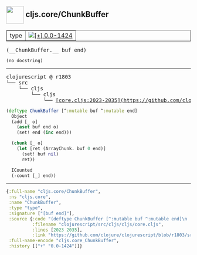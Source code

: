 ## <img width="48px" valign="middle" src="http://i.imgur.com/Hi20huC.png"> cljs.core/ChunkBuffer

 <table border="1">
<tr>
<td>type</td>
<td><a href="https://github.com/cljsinfo/api-refs/tree/0.0-1424"><img valign="middle" alt="[+] 0.0-1424" src="https://img.shields.io/badge/+-0.0--1424-lightgrey.svg"></a> </td>
</tr>
</table>

 <samp>
(__ChunkBuffer.__ buf end)<br>
</samp>

```
(no docstring)
```

---

 <pre>
clojurescript @ r1803
└── src
    └── cljs
        └── cljs
            └── <ins>[core.cljs:2023-2035](https://github.com/clojure/clojurescript/blob/r1803/src/cljs/cljs/core.cljs#L2023-L2035)</ins>
</pre>

```clj
(deftype ChunkBuffer [^:mutable buf ^:mutable end]
  Object
  (add [_ o]
    (aset buf end o)
    (set! end (inc end)))

  (chunk [_ o]
    (let [ret (ArrayChunk. buf 0 end)]
      (set! buf nil)
      ret))

  ICounted
  (-count [_] end))
```


---

```clj
{:full-name "cljs.core/ChunkBuffer",
 :ns "cljs.core",
 :name "ChunkBuffer",
 :type "type",
 :signature ["[buf end]"],
 :source {:code "(deftype ChunkBuffer [^:mutable buf ^:mutable end]\n  Object\n  (add [_ o]\n    (aset buf end o)\n    (set! end (inc end)))\n\n  (chunk [_ o]\n    (let [ret (ArrayChunk. buf 0 end)]\n      (set! buf nil)\n      ret))\n\n  ICounted\n  (-count [_] end))",
          :filename "clojurescript/src/cljs/cljs/core.cljs",
          :lines [2023 2035],
          :link "https://github.com/clojure/clojurescript/blob/r1803/src/cljs/cljs/core.cljs#L2023-L2035"},
 :full-name-encode "cljs.core_ChunkBuffer",
 :history [["+" "0.0-1424"]]}

```
